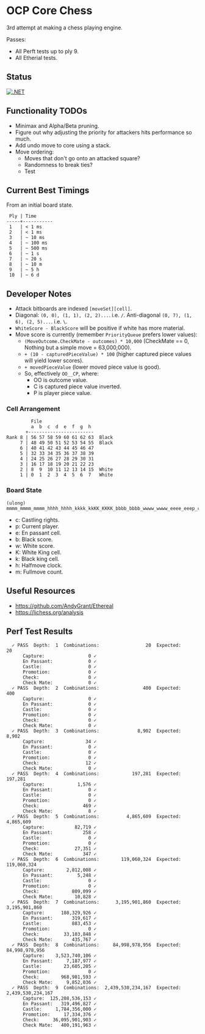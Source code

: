 # OCP Core Chess

3rd attempt at making a chess playing engine.

Passes:
- All Perft tests up to ply 9.
- All Etherial tests.

## Status

[![.NET](https://github.com/stevehjohn/OcpCoreChess/actions/workflows/dotnet.yml/badge.svg)](https://github.com/stevehjohn/OcpCoreChess/actions/workflows/dotnet.yml)

## Functionality TODOs

- Minimax and Alpha/Beta pruning.
- Figure out why adjusting the priority for attackers hits performance so much.
- Add undo move to core using a stack.
- Move ordering:
  - Moves that don't go onto an attacked square?
  - Randomness to break ties?
  - Test

## Current Best Timings

From an initial board state.

```
 Ply | Time
-----+-----------
 1   | < 1 ms
 2   | < 1 ms
 3   | ~ 10 ms
 4   | ~ 100 ms
 5   | ~ 500 ms
 6   | ~ 1 s
 7   | ~ 20 s
 8   | ~ 10 m
 9   | ~ 5 h
 10  | ~ 6 d
```

## Developer Notes

- Attack bitboards are indexed `[moveSet][cell]`.
- Diagonal: `(0, 0), (1, 1), (2, 2)...`. i.e. `/`. Anti-diagonal `(0, 7), (1, 6), (2, 5)...`. i.e. `\`.
- `WhiteScore - BlackScore` will be positive if white has more material.
- Move score is currently (remember `PriorityQueue` prefers lower values):
  - `(MoveOutcome.CheckMate - outcomes) * 10,000` (CheckMate == 0, Nothing but a simple move = 63,000,000).
  - `+ (10 - capturedPieceValue) * 100` (higher captured piece values will yield lower scores).
  - `+ movedPieceValue` (lower moved piece value is good).
  - So, effectively `OO__CP`, where:
    - OO is outcome value.
    - C is captured piece value inverted.
    - P is player piece value.

### Cell Arrangement

```
         File
         a  b  c  d  e  f  g  h
       +------------------------
Rank 8 | 56 57 58 59 60 61 62 63  Black
     7 | 48 49 50 51 52 53 54 55  Black
     6 | 40 41 42 43 44 45 46 47
     5 | 32 33 34 35 36 37 38 39
     4 | 24 25 26 27 28 29 30 31
     3 | 16 17 18 19 20 21 22 23
     2 | 8  9  10 11 12 13 14 15  White
     1 | 0  1  2  3  4  5  6  7   White
```

### Board State

```
(ulong) mmmm_mmmm_mmmm_hhhh_hhhh_kkkk_kkKK_KKKK_bbbb_bbbb_wwww_wwww_eeee_eeep_cccc
```

- c: Castling rights.
- p: Current player.
- e: En passant cell.
- b: Black score.
- w: White score.
- K: White King cell.
- k: Black king cell.
- h: Halfmove clock.
- m: Fullmove count.

## Useful Resources

- https://github.com/AndyGrant/Ethereal
- https://lichess.org/analysis

## Perf Test Results

```
  ✓ PASS  Depth:  1  Combinations:                 20  Expected:                 20
      Capture:                0 ✓
      En Passant:             0 ✓
      Castle:                 0 ✓
      Promotion:              0 ✓
      Check:                  0 ✓
      Check Mate:             0 ✓
  ✓ PASS  Depth:  2  Combinations:                400  Expected:                400
      Capture:                0 ✓
      En Passant:             0 ✓
      Castle:                 0 ✓
      Promotion:              0 ✓
      Check:                  0 ✓
      Check Mate:             0 ✓
  ✓ PASS  Depth:  3  Combinations:              8,902  Expected:              8,902
      Capture:               34 ✓
      En Passant:             0 ✓
      Castle:                 0 ✓
      Promotion:              0 ✓
      Check:                 12 ✓
      Check Mate:             0 ✓
  ✓ PASS  Depth:  4  Combinations:            197,281  Expected:            197,281
      Capture:            1,576 ✓
      En Passant:             0 ✓
      Castle:                 0 ✓
      Promotion:              0 ✓
      Check:                469 ✓
      Check Mate:             8 ✓
  ✓ PASS  Depth:  5  Combinations:          4,865,609  Expected:          4,865,609
      Capture:           82,719 ✓
      En Passant:           258 ✓
      Castle:                 0 ✓
      Promotion:              0 ✓
      Check:             27,351 ✓
      Check Mate:           347 ✓
  ✓ PASS  Depth:  6  Combinations:        119,060,324  Expected:        119,060,324
      Capture:        2,812,008 ✓
      En Passant:         5,248 ✓
      Castle:                 0 ✓
      Promotion:              0 ✓
      Check:            809,099 ✓
      Check Mate:        10,828 ✓
  ✓ PASS  Depth:  7  Combinations:      3,195,901,860  Expected:      3,195,901,860
      Capture:      108,329,926 ✓
      En Passant:       319,617 ✓
      Castle:           883,453 ✓
      Promotion:              0 ✓
      Check:         33,103,848 ✓
      Check Mate:       435,767 ✓
  ✓ PASS  Depth:  8  Combinations:     84,998,978,956  Expected:     84,998,978,956
      Capture:    3,523,740,106 ✓
      En Passant:     7,187,977 ✓
      Castle:        23,605,205 ✓
      Promotion:              0 ✓
      Check:        968,981,593 ✓
      Check Mate:     9,852,036 ✓
  ✓ PASS  Depth:  9  Combinations:  2,439,530,234,167  Expected:  2,439,530,234,167
      Capture:  125,208,536,153 ✓
      En Passant:   319,496,827 ✓
      Castle:     1,784,356,000 ✓
      Promotion:     17,334,376 ✓
      Check:     36,095,901,903 ✓
      Check Mate:   400,191,963 ✓
 ```
